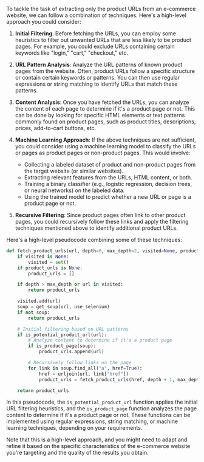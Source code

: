 To tackle the task of extracting only the product URLs from an e-commerce website, we can follow a combination of techniques. Here's a high-level approach you could consider:

1. **Initial Filtering**: Before fetching the URLs, you can employ some heuristics to filter out unwanted URLs that are less likely to be product pages. For example, you could exclude URLs containing certain keywords like "login," "cart," "checkout," etc.

2. **URL Pattern Analysis**: Analyze the URL patterns of known product pages from the website. Often, product URLs follow a specific structure or contain certain keywords or patterns. You can then use regular expressions or string matching to identify URLs that match these patterns.

3. **Content Analysis**: Once you have fetched the URLs, you can analyze the content of each page to determine if it's a product page or not. This can be done by looking for specific HTML elements or text patterns commonly found on product pages, such as product titles, descriptions, prices, add-to-cart buttons, etc.

4. **Machine Learning Approach**: If the above techniques are not sufficient, you could consider using a machine learning model to classify the URLs or pages as product pages or non-product pages. This would involve:
   - Collecting a labeled dataset of product and non-product pages from the target website (or similar websites).
   - Extracting relevant features from the URLs, HTML content, or both.
   - Training a binary classifier (e.g., logistic regression, decision trees, or neural networks) on the labeled data.
   - Using the trained model to predict whether a new URL or page is a product page or not.

5. **Recursive Filtering**: Since product pages often link to other product pages, you could recursively follow these links and apply the filtering techniques mentioned above to identify additional product URLs.

Here's a high-level pseudocode combining some of these techniques:

```python
def fetch_product_urls(url, depth=0, max_depth=2, visited=None, product_urls=None, use_selenium=False):
    if visited is None:
        visited = set()
    if product_urls is None:
        product_urls = []

    if depth > max_depth or url in visited:
        return product_urls

    visited.add(url)
    soup = get_soup(url, use_selenium)
    if not soup:
        return product_urls

    # Initial filtering based on URL patterns
    if is_potential_product_url(url):
        # Analyze content to determine if it's a product page
        if is_product_page(soup):
            product_urls.append(url)

        # Recursively follow links on the page
        for link in soup.find_all("a", href=True):
            href = urljoin(url, link["href"])
            product_urls = fetch_product_urls(href, depth + 1, max_depth, visited, product_urls, use_selenium)

    return product_urls
```

In this pseudocode, the `is_potential_product_url` function applies the initial URL filtering heuristics, and the `is_product_page` function analyzes the page content to determine if it's a product page or not. These functions can be implemented using regular expressions, string matching, or machine learning techniques, depending on your requirements.

Note that this is a high-level approach, and you might need to adapt and refine it based on the specific characteristics of the e-commerce website you're targeting and the quality of the results you obtain.
